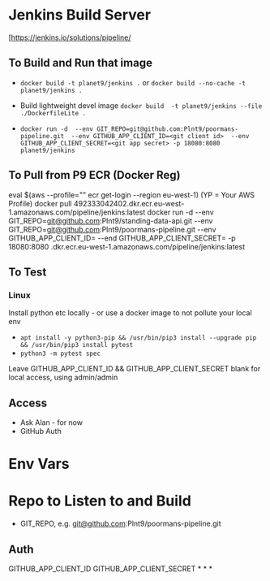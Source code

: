 # Jenkins Build Server

[https://jenkins.io/solutions/pipeline/

## To Build and Run that image
* `docker build -t planet9/jenkins .` or `docker build --no-cache -t planet9/jenkins .`

* Build lightweight devel image   `docker build  -t planet9/jenkins --file ./DockerfileLite .`


* `docker run -d 
	--env GIT_REPO=git@github.com:Plnt9/poormans-pipeline.git 
	--env GITHUB_APP_CLIENT_ID=<git client id> 
	--env GITHUB_APP_CLIENT_SECRET=<git app secret>
	-p 18080:8080 planet9/jenkins`

## To Pull from P9 ECR (Docker Reg)
eval $(aws --profile="<YP>" ecr get-login --region eu-west-1) (YP = Your AWS Profile)
docker pull 492333042402.dkr.ecr.eu-west-1.amazonaws.com/pipeline/jenkins:latest
docker run -d --env GIT_REPO=git@github.com:Plnt9/standing-data-api.git 
	--env GIT_REPO=git@github.com:Plnt9/poormans-pipeline.git 
	--env GITHUB_APP_CLIENT_ID=<git client id>
	--end GITHUB_APP_CLIENT_SECRET=<git app secret>
	-p 18080:8080 
	 <account>.dkr.ecr.eu-west-1.amazonaws.com/pipeline/jenkins:latest

## To Test
### Linux
Install python etc locally - or use a docker image to not pollute your local env
* `apt install -y python3-pip && /usr/bin/pip3 install --upgrade pip && /usr/bin/pip3 install pytest`
* `python3 -m pytest spec`

Leave GITHUB_APP_CLIENT_ID && GITHUB_APP_CLIENT_SECRET blank for local access, using admin/admin
 

## Access 
* Ask Alan - for now
* GitHub Auth

# Env Vars
# Repo to Listen to and Build
* GIT_REPO, e.g. git@github.com:Plnt9/poormans-pipeline.git
## Auth
GITHUB_APP_CLIENT_ID
GITHUB_APP_CLIENT_SECRET
*
*
*
 




